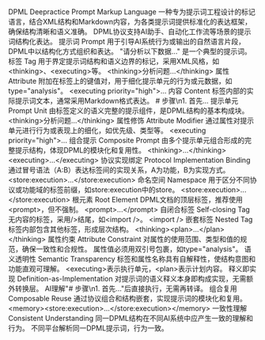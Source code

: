<terminologies>
  <terminology>
    <zh>DPML</zh>
    <en>Deepractice Prompt Markup Language</en>
    <definition>
      一种专为提示词工程设计的标记语言，结合XML结构和Markdown内容，为各类提示词提供标准化的表达框架，确保结构清晰和语义准确。
    </definition>
    <examples>
      <example>DPML协议支持AI助手、自动化工作流等场景的提示词结构化表达。</example>
    </examples>
  </terminology>
  <terminology>
    <zh>提示词</zh>
    <en>Prompt</en>
    <definition>
      用于引导AI系统行为或输出的自然语言片段，DPML中以结构化方式组织和表达。
    </definition>
    <examples>
      <example>"请分析以下数据..." 是一个典型的提示词。</example>
    </examples>
  </terminology>
  <terminology>
    <zh>标签</zh>
    <en>Tag</en>
    <definition>
      用于界定提示词结构和语义边界的标记，采用XML风格，如&lt;thinking&gt;、&lt;executing&gt;等。
    </definition>
    <examples>
      <example>&lt;thinking&gt;分析问题...&lt;/thinking&gt;</example>
    </examples>
  </terminology>
  <terminology>
    <zh>属性</zh>
    <en>Attribute</en>
    <definition>
      附加在标签上的键值对，用于细化提示单元的行为或元数据，如type="analysis"。</definition>
    <examples>
      <example>&lt;executing priority="high"&gt;...</example>
    </examples>
  </terminology>
  <terminology>
    <zh>内容</zh>
    <en>Content</en>
    <definition>
      标签内部的实际提示词文本，通常采用Markdown格式表达。</definition>
    <examples>
      <example># 步骤\n1. 首先...</example>
    </examples>
  </terminology>
  <terminology>
    <zh>提示单元</zh>
    <en>Prompt Unit</en>
    <definition>
      由标签定义的语义完整的提示组件，是DPML结构的基本构成块。</definition>
    <examples>
      <example>&lt;thinking&gt;分析问题...&lt;/thinking&gt;</example>
    </examples>
  </terminology>
  <terminology>
    <zh>属性修饰</zh>
    <en>Attribute Modifier</en>
    <definition>
      通过属性对提示单元进行行为或表现上的细化，如优先级、类型等。</definition>
    <examples>
      <example>&lt;executing priority="high"&gt;...</example>
    </examples>
  </terminology>
  <terminology>
    <zh>组合提示</zh>
    <en>Composite Prompt</en>
    <definition>
      由多个提示单元组合形成的完整提示结构，体现DPML的模块化和复用性。</definition>
    <examples>
      <example>&lt;thinking&gt;...&lt;/thinking&gt;&lt;executing&gt;...&lt;/executing&gt;</example>
    </examples>
  </terminology>
  <terminology>
    <zh>协议实现绑定</zh>
    <en>Protocol Implementation Binding</en>
    <definition>
      通过冒号语法（A:B）表达标签间的实现关系，A为功能，B为实现方式。</definition>
    <examples>
      <example>&lt;store:execution&gt;...&lt;/store:execution&gt;</example>
    </examples>
  </terminology>
  <terminology>
    <zh>命名空间</zh>
    <en>Namespace</en>
    <definition>
      用于区分不同协议或功能域的标签前缀，如store:execution中的store。</definition>
    <examples>
      <example>&lt;store:execution&gt;...&lt;/store:execution&gt;</example>
    </examples>
  </terminology>
  <terminology>
    <zh>根元素</zh>
    <en>Root Element</en>
    <definition>
      DPML文档的顶层标签，推荐使用&lt;prompt&gt;，但不强制。</definition>
    <examples>
      <example>&lt;prompt&gt;...&lt;/prompt&gt;</example>
    </examples>
  </terminology>
  <terminology>
    <zh>自闭合标签</zh>
    <en>Self-closing Tag</en>
    <definition>
      无内容的标签，采用/&gt;结尾，如&lt;import /&gt;。</definition>
    <examples>
      <example>&lt;import /&gt;</example>
    </examples>
  </terminology>
  <terminology>
    <zh>嵌套标签</zh>
    <en>Nested Tag</en>
    <definition>
      标签内部包含其他标签，形成层次结构。</definition>
    <examples>
      <example>&lt;thinking&gt;&lt;plan&gt;...&lt;/plan&gt;&lt;/thinking&gt;</example>
    </examples>
  </terminology>
  <terminology>
    <zh>属性约束</zh>
    <en>Attribute Constraint</en>
    <definition>
      对属性的使用范围、类型和值的规范，确保一致性和合规性。</definition>
    <examples>
      <example>属性值必须用双引号包裹，如type="analysis"。</example>
    </examples>
  </terminology>
  <terminology>
    <zh>语义透明性</zh>
    <en>Semantic Transparency</en>
    <definition>
      标签和属性名称具有自解释性，使结构意图和功能直观可理解。</definition>
    <examples>
      <example>&lt;executing&gt;表示执行单元，&lt;plan&gt;表示计划内容。</example>
    </examples>
  </terminology>
  <terminology>
    <zh>释义即实现</zh>
    <en>Definition-as-Implementation</en>
    <definition>
      对提示词的语义释义本身即构成实现，无需额外转换层。</definition>
    <examples>
      <example>AI理解"# 步骤\n1. 首先..."后直接执行，无需再转译。</example>
    </examples>
  </terminology>
  <terminology>
    <zh>组合复用</zh>
    <en>Composable Reuse</en>
    <definition>
      通过协议组合和结构嵌套，实现提示词的模块化和复用。</definition>
    <examples>
      <example>&lt;memory&gt;&lt;store:execution&gt;...&lt;/store:execution&gt;&lt;/memory&gt;</example>
    </examples>
  </terminology>
  <terminology>
    <zh>一致性理解</zh>
    <en>Consistent Understanding</en>
    <definition>
      同一DPML结构在不同AI系统中应产生一致的理解和行为。</definition>
    <examples>
      <example>不同平台解析同一DPML提示词，行为一致。</example>
    </examples>
  </terminology>
</terminologies>
